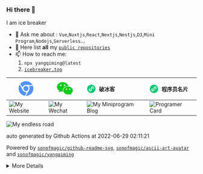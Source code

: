 ### Hi there 👋

I am ice breaker

- 💬 Ask me about : `Vue`,`Nuxtjs`,`React`,`Nextjs`,`Nestjs`,`D3`,`Mini Program`,`Nodejs`,`Serverless`...
- 🚀 Here list **all** my [`public repositories`](https://github.com/sonofmagic/public-repos-hub)
- 📫 How to reach me:
  1. `npx yangqiming@latest`
  2. [`icebreaker.top`](https://icebreaker.top/)



| <a href="https://www.icebreaker.top/" target="_blank"><img src="assets/svg/chorme.svg" alt="Website Icon" /></a>                                 | <a href="https://u.wechat.com/EAVzgOGBnATKcePfVWr_QyQ" target="_blank"><img src="assets/svg/wechat.svg" alt="Wechat Icon" /></a>                                 | <div style="display: flex;align-items: center;"><img width="24" style="margin-right:8px" src="assets/svg/weapp.svg" alt="Wechat Miniprogram Icon" />破冰客</div>                   | <div style="display: flex;align-items: center;"> <img width="24" style="margin-right:8px" src="assets/svg/weapp.svg" alt="Wechat Icon" />程序员名片 </div>                    |
| ------------------------------------------------------------------------------------------------------------------------------------------------ | ---------------------------------------------------------------------------------------------------------------------------------------------------------------- | ---------------------------------------------------------------------------------------------------------------------------------------------------------------------------------- | ----------------------------------------------------------------------------------------------------------------------------------------------------------------------------- |
| <img width="160" height="160" src="https://github-readme-svg.vercel.app/api/v1/svg/qrcode?value=https://www.icebreaker.top/" alt="My Website" /> | <img width="160" height="160" src="https://github-readme-svg.vercel.app/api/v1/svg/qrcode?value=https://u.wechat.com/EAVzgOGBnATKcePfVWr_QyQ" alt="My Wechat" /> | <img width="160" height="160" src="https://github-readme-svg.vercel.app/api/v1/svg/qrcode?value=https://mp.weixin.qq.com/a/~QCyvHLpi7gWkTTw_D45LNg~~" alt="My Miniprogram Blog" /> | <img width="160" height="160" src="https://github-readme-svg.vercel.app/api/v1/svg/qrcode?value=https://mp.weixin.qq.com/a/~wCmPXG4P6LVtnyOobH53KQ~~" alt="Programer Card" /> |

<img src="https://github-readme-svg.vercel.app/api/v1/svg/road?cartype=normal&p=center" alt="My endless road" />

auto generated by Github Actions at 2022-06-29 02:11:21

Powered by [`sonofmagic/github-readme-svg`](https://github.com/sonofmagic/github-readme-svg), [`sonofmagic/ascii-art-avatar`](https://github.com/sonofmagic/ascii-art-avatar) and [`sonofmagic/yangqiming`](https://github.com/sonofmagic/yangqiming)

<!-- Host [`vercel`](https://vercel.com/) -->

 <!-- by [`tencent cloud scf`](https://cloud.tencent.com/) and -->

<details>

<summary>More Details</summary>

```
 _   _  _____  _____     
| | | ||_   _|/  __ \  _ 
| | | |  | |  | /  \/ (_)
| | | |  | |  | |        
| |_| |  | |  | \__/\  _ 
 \___/   \_/   \____/ (_)
                         
                         
 _____  _____  _____  _____          _____   ____          _____  _____ 
/ __  \|  _  |/ __  \/ __  \        |  _  | / ___|        / __  \|  _  |
`' / /'| |/' |`' / /'`' / /' ______ | |/' |/ /___  ______ `' / /'| |_| |
  / /  |  /| |  / /    / /  |______||  /| || ___ \|______|  / /  \____ |
./ /___\ |_/ /./ /___./ /___        \ |_/ /| \_/ |        ./ /___.___/ /
\_____/ \___/ \_____/\_____/         \___/ \_____/        \_____/\____/
```

![Shit happens](https://github-readme-svg.vercel.app/api/v1/svg/captcha?value=Shit%20happens&n=30&w=400)

<a href="https://www.icebreaker.top/" target="_blank">![My Home Page](https://github-readme-svg.vercel.app/api/v1/svg/captcha?value=Click%20here!%20https://icebreaker.top/&n=0&w=600)</a>

<!-- <img width="500" height="500" src="https://service-dn7d96xv-1257725330.sh.apigw.tencentcs.com/api/v1/img/chart/radar" alt="my attribute tencent dns"/>

<img src="https://service-dn7d96xv-1257725330.sh.apigw.tencentcs.com/api/v1/img/chart/demo" alt="My custom chart"> -->

</details>
